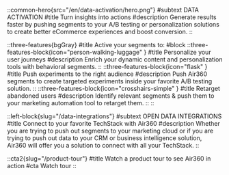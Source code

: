 ::common-hero{src="/en/data-activation/hero.png"}
#subtext
DATA ACTIVATION
#title
Turn insights into actions
#description
Generate results faster by pushing segments to your A/B testing or personalization solutions to create better eCommerce experiences and boost conversion.
::

::three-features{bgGray}
#title
Active your segments to:
#block
    ::three-features-block{icon="person-walking-luggage" }
    #title
    Personalize your user journeys
    #description
    Enrich your dynamic content and personalization tools with behavioral segments.
    ::
    ::three-features-block{icon="flask" }
    #title
    Push experiments to the right audience
    #description
    Push Air360 segments to create targeted experiments inside your favorite A/B testing solution.
    ::
    ::three-features-block{icon="crosshairs-simple" }
    #title
    Retarget abandoned users
    #description
    Identify relevant segments & push them to your marketing automation tool to retarget them.
    ::
::

::left-block{slug="/data-integrations"}
#subtext
OPEN DATA INTEGRATIONS
#title
Connect to your favorite TechStack with Air360
#description
Whether you are trying to push out segments to your marketing cloud or if you are trying to push out data to your CRM or business intelligence solution, Air360 will offer you a solution to connect with all your TechStack.
::

::cta2{slug="/product-tour"}
#title
Watch a product tour to see Air360 in action
#cta
Watch tour
::